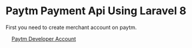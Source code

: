 <h1>Paytm Payment Api Using Laravel 8</h1>
<p>First you need to create merchant account on paytm.</p>
&nbsp;&nbsp;&nbsp; <a href="https://developer.paytm.com/">Paytm Developer Account</a>
